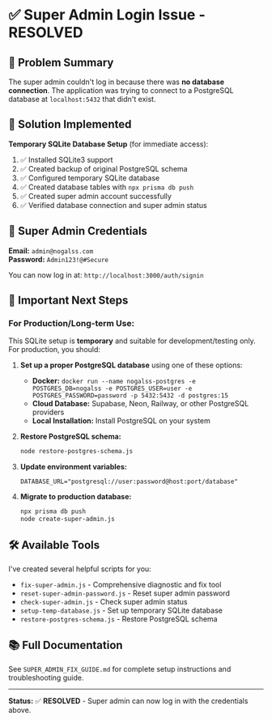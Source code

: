# ✅ Super Admin Login Issue - RESOLVED

## 🎯 Problem Summary
The super admin couldn't log in because there was **no database connection**. The application was trying to connect to a PostgreSQL database at `localhost:5432` that didn't exist.

## 🔧 Solution Implemented
**Temporary SQLite Database Setup** (for immediate access):

1. ✅ Installed SQLite3 support
2. ✅ Created backup of original PostgreSQL schema
3. ✅ Configured temporary SQLite database
4. ✅ Created database tables with `npx prisma db push`
5. ✅ Created super admin account successfully
6. ✅ Verified database connection and super admin status

## 🔐 Super Admin Credentials

**Email:** `admin@nogalss.com`  
**Password:** `Admin123!@#Secure`

You can now log in at: `http://localhost:3000/auth/signin`

## 🚨 Important Next Steps

### For Production/Long-term Use:
This SQLite setup is **temporary** and suitable for development/testing only. For production, you should:

1. **Set up a proper PostgreSQL database** using one of these options:
   - **Docker:** `docker run --name nogalss-postgres -e POSTGRES_DB=nogalss -e POSTGRES_USER=user -e POSTGRES_PASSWORD=password -p 5432:5432 -d postgres:15`
   - **Cloud Database:** Supabase, Neon, Railway, or other PostgreSQL providers
   - **Local Installation:** Install PostgreSQL on your system

2. **Restore PostgreSQL schema:**
   ```bash
   node restore-postgres-schema.js
   ```

3. **Update environment variables:**
   ```env
   DATABASE_URL="postgresql://user:password@host:port/database"
   ```

4. **Migrate to production database:**
   ```bash
   npx prisma db push
   node create-super-admin.js
   ```

## 🛠️ Available Tools

I've created several helpful scripts for you:

- `fix-super-admin.js` - Comprehensive diagnostic and fix tool
- `reset-super-admin-password.js` - Reset super admin password
- `check-super-admin.js` - Check super admin status
- `setup-temp-database.js` - Set up temporary SQLite database
- `restore-postgres-schema.js` - Restore PostgreSQL schema

## 📚 Full Documentation

See `SUPER_ADMIN_FIX_GUIDE.md` for complete setup instructions and troubleshooting guide.

---

**Status:** ✅ **RESOLVED** - Super admin can now log in with the credentials above.
